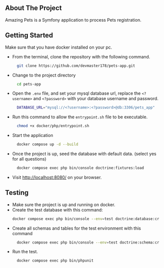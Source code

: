 ## About The Project
Amazing Pets is a Symfony application to process Pets registration.

## Getting Started

Make sure that you have docker installed on your pc.
- From the terminal, clone the repository with the following command.
  ```sh
    git clone https://github.com/devmaster178/pets-app.git
  ```
- Change to the project directory
  ```sh
    cd pets-app
  ```

- Open the `.env` file, and set your mysql database url, replace the `<?username>` and `<?password>` with your database username and password.   
  ```sh
    DATABASE_URL="mysql://<?username>:<?password>@db:3306/pets_app"
  ```
  
- Run this command to allow the `entrypoint.sh` file to be executable.
  ```sh
    chmod +x docker/php/entrypoint.sh
  ```
 
- Start the application 
  ```sh
    docker compose up -d --build
  ```
  
- Once the project is up, seed the database with default data. (select yes for all questions)
  ```sh
    docker compose exec php bin/console doctrine:fixtures:load
  ```
  
- Visit [http://localhost:8080/](http://localhost:8080/) on your browser.
  

## Testing
- Make sure the project is up and running on docker.
- Create the test database with this command:
  ```sh
  docker compose exec php bin/console --env=test doctrine:database:create
  ```
- Create all schemas and tables for the test environment with this command
  ```sh
    docker compose exec php bin/console --env=test doctrine:schema:create 
    ```
- Run the test.
  ```sh
    docker compose exec php bin/phpunit
  ```



